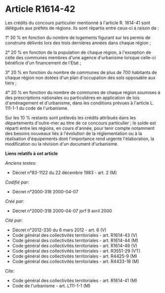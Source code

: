 # Article R1614-42

Les crédits du concours particulier mentionné à l'article R. 1614-41 sont délégués aux préfets de régions. Ils sont répartis
entre ceux-ci à raison de :

1° 30 % en fonction du nombre de logements figurant sur les permis de construire délivrés lors des trois dernières années
dans chaque région ;

2° 20 % en fonction de la population de chaque région, à l'exception de celle des communes membres d'une agence d'urbanisme
lorsque celle-ci bénéficie d'un financement de l'Etat ;

3° 20 % en fonction du nombre de communes de plus de 700 habitants de chaque région non dotées d'un plan d'occupation des
sols opposable aux tiers ;

4° 20 % en fonction du nombre de communes de chaque région soumises à des prescriptions nationales ou particulières en
application de lois d'aménagement et d'urbanisme, dans les conditions prévues à l'article L. 111-1-1 du code de l'urbanisme.

Sur les 10 % restants sont prélevés les crédits attribués dans les départements d'outre-mer au titre de ce concours
particulier ; le solde est réparti entre les régions, en cours d'année, pour tenir compte notamment des besoins nouveaux liés
à l'évolution de la réglementation ou à la réalisation d'équipements dont l'importance rend urgente l'élaboration, la
modification ou la révision d'un document d'urbanisme.

**Liens relatifs à cet article**

_Anciens textes_:

  - Décret n°83-1122 du 22 décembre 1983 - art. 2 (M)

_Codifié par_:

  - Décret n°2000-318 2000-04-07

_Créé par_:

  - Décret n°2000-318 2000-04-07 jorf 9 avril 2000

_Cité par_:

  - Décret n°2012-330 du 6 mars 2012 - art. 6 (V)
  - Code général des collectivités territoriales - art. R1614-43 (V)
  - Code général des collectivités territoriales - art. R1614-44 (M)
  - Code général des collectivités territoriales - art. R1614-49 (V)
  - Code général des collectivités territoriales - art. R3551-29 (VT)
  - Code général des collectivités territoriales - art. R4425-9 (M)
  - Code général des collectivités territoriales - art. R4433-18 (M)

_Cite_:

  - Code général des collectivités territoriales - art. R1614-41 (M)
  - Code de l'urbanisme - art. L111-1-1 (M)
